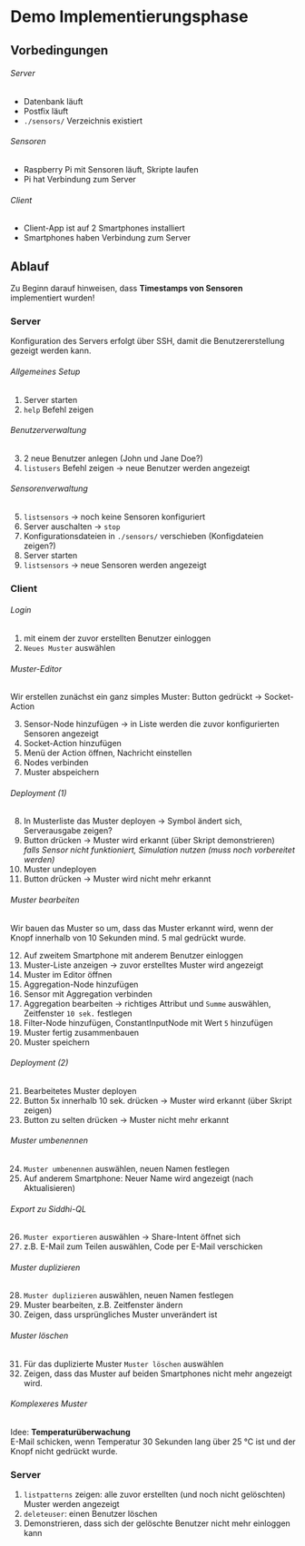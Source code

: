 # Demo Implementierungsphase

## Vorbedingungen

###### Server
- Datenbank läuft
- Postfix läuft
- `./sensors/` Verzeichnis existiert

###### Sensoren
- Raspberry Pi mit Sensoren läuft, Skripte laufen
- Pi hat Verbindung zum Server

###### Client
- Client-App ist auf 2 Smartphones installiert
- Smartphones haben Verbindung zum Server


## Ablauf

Zu Beginn darauf hinweisen, dass **Timestamps von Sensoren** implementiert wurden!

### Server

Konfiguration des Servers erfolgt über SSH, damit die Benutzererstellung gezeigt werden kann.

###### Allgemeines Setup

1. Server starten
2. `help` Befehl zeigen

###### Benutzerverwaltung

3. 2 neue Benutzer anlegen (John und Jane Doe?)
4. `listusers` Befehl zeigen -> neue Benutzer werden angezeigt

###### Sensorenverwaltung

5. `listsensors` -> noch keine Sensoren konfiguriert
6. Server auschalten -> `stop`
7. Konfigurationsdateien in `./sensors/` verschieben (Konfigdateien zeigen?)
8. Server starten
9. `listsensors` -> neue Sensoren werden angezeigt


### Client

###### Login

1. mit einem der zuvor erstellten Benutzer einloggen
2. `Neues Muster` auswählen

###### Muster-Editor

Wir erstellen zunächst ein ganz simples Muster:
Button gedrückt -> Socket-Action

3. Sensor-Node hinzufügen -> in Liste werden die zuvor konfigurierten Sensoren angezeigt
4. Socket-Action hinzufügen
5. Menü der Action öffnen, Nachricht einstellen
6. Nodes verbinden
7. Muster abspeichern

###### Deployment (1)

8. In Musterliste das Muster deployen -> Symbol ändert sich, Serverausgabe zeigen?
9. Button drücken -> Muster wird erkannt (über Skript demonstrieren)  
   *falls Sensor nicht funktioniert, Simulation nutzen (muss noch vorbereitet werden)*
10. Muster undeployen
11. Button drücken -> Muster wird nicht mehr erkannt

###### Muster bearbeiten

Wir bauen das Muster so um, dass das Muster erkannt wird,
wenn der Knopf innerhalb von 10 Sekunden mind. 5 mal gedrückt wurde.

12. Auf zweitem Smartphone mit anderem Benutzer einloggen
13. Muster-Liste anzeigen -> zuvor erstelltes Muster wird angezeigt
14. Muster im Editor öffnen
15. Aggregation-Node hinzufügen
16. Sensor mit Aggregation verbinden
17. Aggregation bearbeiten -> richtiges Attribut und `Summe` auswählen, Zeitfenster `10 sek.` festlegen
18. Filter-Node hinzufügen, ConstantInputNode mit Wert `5` hinzufügen
19. Muster fertig zusammenbauen
20. Muster speichern

###### Deployment (2)

21. Bearbeitetes Muster deployen
22. Button 5x innerhalb 10 sek. drücken -> Muster wird erkannt (über Skript zeigen)
23. Button zu selten drücken -> Muster nicht mehr erkannt

###### Muster umbenennen

24. `Muster umbenennen` auswählen, neuen Namen festlegen
25. Auf anderem Smartphone: Neuer Name wird angezeigt (nach Aktualisieren)

###### Export zu Siddhi-QL
26. `Muster exportieren` auswählen -> Share-Intent öffnet sich
27. z.B. E-Mail zum Teilen auswählen, Code per E-Mail verschicken

###### Muster duplizieren

28. `Muster duplizieren` auswählen, neuen Namen festlegen
29. Muster bearbeiten, z.B. Zeitfenster ändern
30. Zeigen, dass ursprüngliches Muster unverändert ist

###### Muster löschen

31. Für das duplizierte Muster `Muster löschen` auswählen
32. Zeigen, dass das Muster auf beiden Smartphones nicht mehr angezeigt wird.

###### Komplexeres Muster

Idee: **Temperaturüberwachung**  
E-Mail schicken, wenn Temperatur 30 Sekunden lang über 25 °C ist und der Knopf nicht gedrückt wurde.

### Server

1. `listpatterns` zeigen: alle zuvor erstellten (und noch nicht gelöschten) Muster werden angezeigt
2. `deleteuser`: einen Benutzer löschen
3. Demonstrieren, dass sich der gelöschte Benutzer nicht mehr einloggen kann
